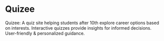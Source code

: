 # Quizee
Quizee: A quiz site helping students after 10th explore career options based on interests. Interactive quizzes provide insights for informed decisions. User-friendly &amp; personalized guidance.
